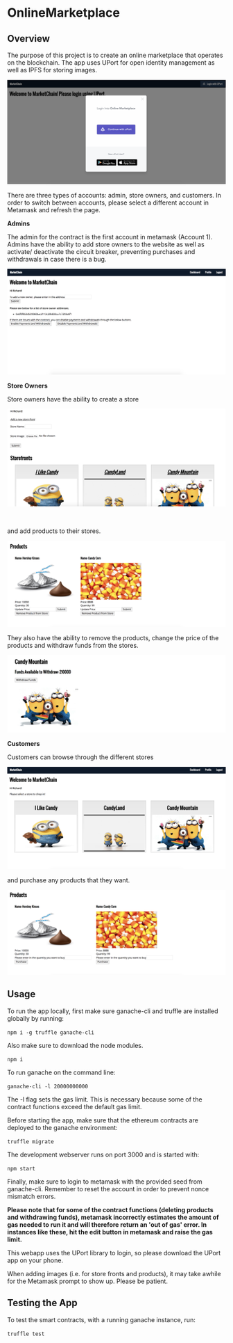 # OnlineMarketplace

## Overview

The purpose of this project is to create an online marketplace that operates on the blockchain. The app uses UPort for open identity management as well as IPFS for storing images.

![admin image](./images/uport_signin.png)

There are three types of accounts: admin, store owners, and customers. In order to switch between accounts, please select a different account in Metamask and refresh the page.

**Admins**

The admin for the contract is the first account in metamask (Account 1). Admins have the ability to add store owners to the website as well as activate/ deactivate the circuit breaker, preventing purchases and withdrawals in case there is a bug.

![admin image](./images/admin.png)

**Store Owners**

Store owners have the ability to create a store 

![admin image](./images/storeowner.png)

&nbsp;
&nbsp;

and add products to their stores. 

![admin image](./images/store_products.png)

They also have the ability to remove the products, change the price of the products and withdraw funds from the stores.

![admin image](./images/withdraw_funds.png)

**Customers**

Customers can browse through the different stores

![admin image](./images/shopper_stores.png)

and purchase any products that they want.

![admin image](./images/shopper_products.png)

## Usage

To run the app locally, first make sure ganache-cli and truffle are installed globally by running: 

```npm i -g truffle ganache-cli```

Also make sure to download the node modules.

``` npm i ```

To run ganache on the command line: 

```ganache-cli -l 20000000000```

The -l flag sets the gas limit. This is necessary because some of the contract functions exceed the default gas limit. 

Before starting the app, make sure that the ethereum contracts are deployed to the ganache environment:

```truffle migrate```

The development webserver runs on port 3000 and is started with:

```npm start```

Finally, make sure to login to metamask with the provided seed from ganache-cli. Remember to reset the account in order to prevent nonce mismatch errors.

**Please note that for some of the contract functions (deleting products and withdrawing funds), metamask incorrectly estimates the amount of gas needed to run it and will therefore return an 'out of gas' error. In instances like these, hit the edit button in metamask and raise the gas limit.**

This webapp uses the UPort library to login, so please download the UPort app on your phone.

When adding images (i.e. for store fronts and products), it may take awhile for the Metamask prompt to show up. Please be patient.

## Testing the App

To test the smart contracts, with a running ganache instance, run:

```truffle test```
